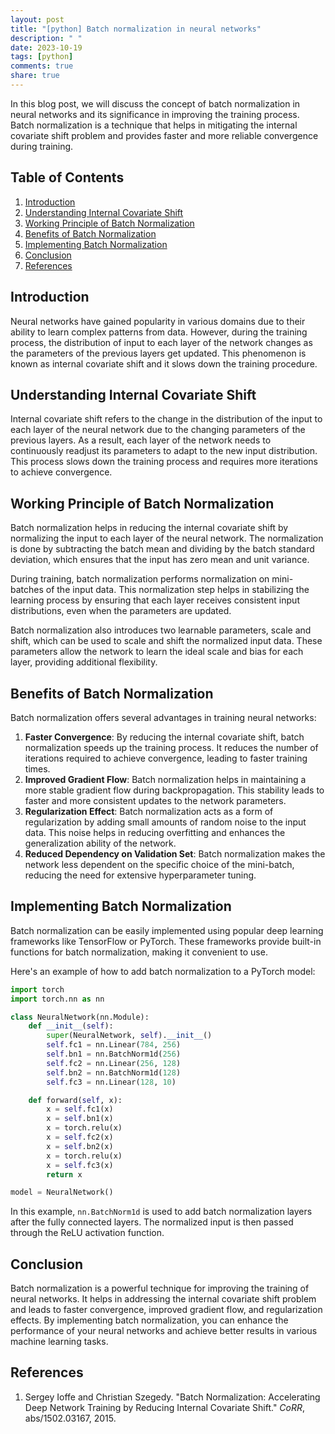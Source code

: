 ```yaml
---
layout: post
title: "[python] Batch normalization in neural networks"
description: " "
date: 2023-10-19
tags: [python]
comments: true
share: true
---
```


In this blog post, we will discuss the concept of batch normalization in neural networks and its significance in improving the training process. Batch normalization is a technique that helps in mitigating the internal covariate shift problem and provides faster and more reliable convergence during training.

## Table of Contents

1. [Introduction](#introduction)
2. [Understanding Internal Covariate Shift](#understanding-internal-covariate-shift)
3. [Working Principle of Batch Normalization](#working-principle-of-batch-normalization)
4. [Benefits of Batch Normalization](#benefits-of-batch-normalization)
5. [Implementing Batch Normalization](#implementing-batch-normalization)
6. [Conclusion](#conclusion)
7. [References](#references)

## Introduction
Neural networks have gained popularity in various domains due to their ability to learn complex patterns from data. However, during the training process, the distribution of input to each layer of the network changes as the parameters of the previous layers get updated. This phenomenon is known as internal covariate shift and it slows down the training procedure.

## Understanding Internal Covariate Shift
Internal covariate shift refers to the change in the distribution of the input to each layer of the neural network due to the changing parameters of the previous layers. As a result, each layer of the network needs to continuously readjust its parameters to adapt to the new input distribution. This process slows down the training process and requires more iterations to achieve convergence.

## Working Principle of Batch Normalization
Batch normalization helps in reducing the internal covariate shift by normalizing the input to each layer of the neural network. The normalization is done by subtracting the batch mean and dividing by the batch standard deviation, which ensures that the input has zero mean and unit variance.

During training, batch normalization performs normalization on mini-batches of the input data. This normalization step helps in stabilizing the learning process by ensuring that each layer receives consistent input distributions, even when the parameters are updated.

Batch normalization also introduces two learnable parameters, scale and shift, which can be used to scale and shift the normalized input data. These parameters allow the network to learn the ideal scale and bias for each layer, providing additional flexibility.

## Benefits of Batch Normalization
Batch normalization offers several advantages in training neural networks:

1. **Faster Convergence**: By reducing the internal covariate shift, batch normalization speeds up the training process. It reduces the number of iterations required to achieve convergence, leading to faster training times.
2. **Improved Gradient Flow**: Batch normalization helps in maintaining a more stable gradient flow during backpropagation. This stability leads to faster and more consistent updates to the network parameters.
3. **Regularization Effect**: Batch normalization acts as a form of regularization by adding small amounts of random noise to the input data. This noise helps in reducing overfitting and enhances the generalization ability of the network.
4. **Reduced Dependency on Validation Set**: Batch normalization makes the network less dependent on the specific choice of the mini-batch, reducing the need for extensive hyperparameter tuning.

## Implementing Batch Normalization
Batch normalization can be easily implemented using popular deep learning frameworks like TensorFlow or PyTorch. These frameworks provide built-in functions for batch normalization, making it convenient to use.

Here's an example of how to add batch normalization to a PyTorch model:

```python
import torch
import torch.nn as nn

class NeuralNetwork(nn.Module):
    def __init__(self):
        super(NeuralNetwork, self).__init__()
        self.fc1 = nn.Linear(784, 256)
        self.bn1 = nn.BatchNorm1d(256)
        self.fc2 = nn.Linear(256, 128)
        self.bn2 = nn.BatchNorm1d(128)
        self.fc3 = nn.Linear(128, 10)

    def forward(self, x):
        x = self.fc1(x)
        x = self.bn1(x)
        x = torch.relu(x)
        x = self.fc2(x)
        x = self.bn2(x)
        x = torch.relu(x)
        x = self.fc3(x)
        return x

model = NeuralNetwork()
```

In this example, `nn.BatchNorm1d` is used to add batch normalization layers after the fully connected layers. The normalized input is then passed through the ReLU activation function.

## Conclusion
Batch normalization is a powerful technique for improving the training of neural networks. It helps in addressing the internal covariate shift problem and leads to faster convergence, improved gradient flow, and regularization effects. By implementing batch normalization, you can enhance the performance of your neural networks and achieve better results in various machine learning tasks.

## References
1. Sergey Ioffe and Christian Szegedy. "Batch Normalization: Accelerating Deep Network Training by Reducing Internal Covariate Shift." *CoRR*, abs/1502.03167, 2015.